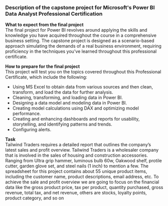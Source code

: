 <h3>Description of the capstone project for Microsoft's Power BI Data Analyst Professional Certification</h3>

<p><strong>What to expect from the final project</strong><br>
The final project for Power BI revolves around applying the skills and knowledge you have acquired throughout the course in a comprehensive business setting. The capstone project is designed as a scenario-based approach simulating the demands of a real business environment, requiring proficiency in the techniques you've learned throughout this professional certificate.</p>

<p><strong>How to prepare for the final project</strong><br>
This project will test you on the topics covered throughout this Professional Certificate, which include the following:</p>

<ul>
    <li>Using MS Excel to obtain data from various sources and then clean, transform, and load the data for further analysis.</li>
    <li>Cleaning, transforming, and loading data in Power BI.</li>
    <li>Designing a data model and modeling data in Power BI.</li>
    <li>Creating model calculations using DAX and optimizing model performance.</li>
    <li>Creating and enhancing dashboards and reports for usability, storytelling, and identifying patterns and trends.</li>
    <li>Configuring alerts.</li>
</ul>

<p><strong>Task</strong><br>
Tailwind Traders requires a detailed report that outlines the company’s latest sales and profit overview. Tailwind Traders is a wholesaler company that is involved in the sales of housing and construction accessories. Ranging from Ultra grip hammer, luminous bulb 60w, Oakwood shelf, protile cutter, garden glove set, and steel nails (1 inch) to mention a few.
The spreadsheet for this project contains about 55 unique product items, including the customer name, product descriptions, email address, etc. To achieve the sale and profit overview we are going to focus on the financial data like the gross product price, tax per product, quantity purchased, gross revenue, total tax, and net revenue, others are stocks, loyalty points, product category, and so on
